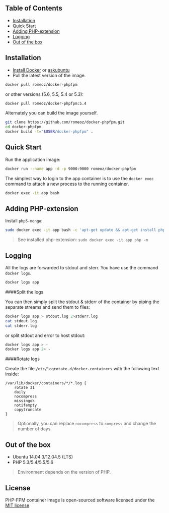 Table of Contents
-------------------

 * [Installation](#installation)
 * [Quick Start](#quick-start)
 * [Adding PHP-extension](#adding-php-extension) 
 * [Logging](#logging)
 * [Out of the box](#out-of-the-box)

Installation
-------------------

 * [Install Docker](https://docs.docker.com/installation/) or [askubuntu](http://askubuntu.com/a/473720)
 * Pull the latest version of the image.
 
```bash
docker pull romeoz/docker-phpfpm
```

or other versions (5.6, 5.5, 5.4 or 5.3):

```bash
docker pull romeoz/docker-phpfpm:5.4
```

Alternately you can build the image yourself.

```bash
git clone https://github.com/romeoz/docker-phpfpm.git
cd docker-phpfpm
docker build -t="$USER/docker-phpfpm" .
```

Quick Start
-------------------

Run the application image:

```bash
docker run --name app -d -p 9000:9000 romeoz/docker-phpfpm
```

The simplest way to login to the app container is to use the `docker exec` command to attach a new process to the running container.

```bash
docker exec -it app bash
```

Adding PHP-extension
-------------------

Install `php5-mongo`:

```bash
sudo docker exec -it app bash -c 'apt-get update && apt-get install php5-mongo && rm -rf /var/lib/apt/lists/*'
```

>See installed php-extension: `sudo docker exec -it app php -m`

Logging
-------------------

All the logs are forwarded to stdout and sterr. You have use the command `docker logs`.

```bash
docker logs app
```

####Split the logs

You can then simply split the stdout & stderr of the container by piping the separate streams and send them to files:

```bash
docker logs app > stdout.log 2>stderr.log
cat stdout.log
cat stderr.log
```

or split stdout and error to host stdout:

```bash
docker logs app > -
docker logs app 2> -
```

####Rotate logs

Create the file `/etc/logrotate.d/docker-containers` with the following text inside:

```
/var/lib/docker/containers/*/*.log {
    rotate 31
    daily
    nocompress
    missingok
    notifempty
    copytruncate
}
```
> Optionally, you can replace `nocompress` to `compress` and change the number of days.

Out of the box
-------------------
 * Ubuntu 14.04.3/12.04.5 (LTS) 
 * PHP 5.3/5.4/5.5/5.6 

>Environment depends on the version of PHP.

License
-------------------

PHP-FPM container image is open-sourced software licensed under the [MIT license](http://opensource.org/licenses/MIT)